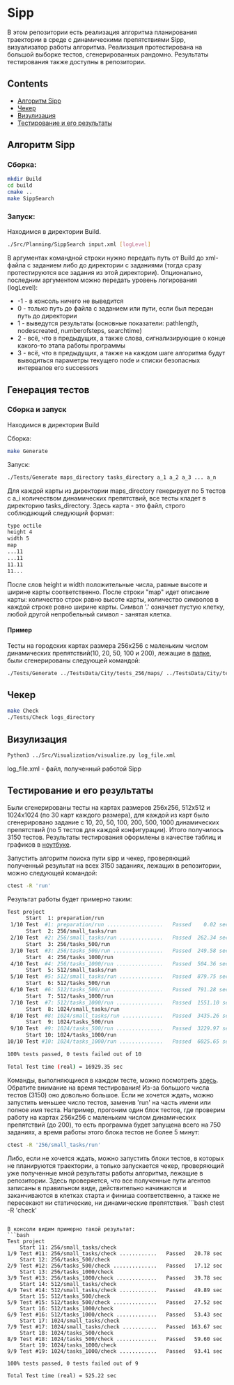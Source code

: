# Sipp

В этом репозитории есть реализация алгоритма планирования траектории в среде с динамическими препятствиями Sipp, визуализатор работы алгоритма. Реализация протестирована на большой выборке тестов, сгенерированных рандомно. Результаты тестирования также доступны в репозитории.

## Contents

* [Алгоритм Sipp](#алгоритм-sipp)
* [Чекер](#чекер)
* [Визулизация](#визулизация)
* [Тестирование и его результаты](#тестирование-и-его-результаты)

## Алгоритм Sipp
### Сборка:
```bash
mkdir Build
cd build
cmake ..
make SippSearch
```

### Запуск:
Находимся в директории Build.
```bash
./Src/Planning/SippSearch input.xml [logLevel]
```
В аргументах командной строки нужно передать путь от Build до xml-файла с заданием либо до директории с заданиями (тогда сразу протестируются все задания из этой директории). Опционально, последним аргументом можно передать уровень логирования (logLevel):
- -1 - в консоль ничего не выведится
- 0 - только путь до файла с заданием или пути, если был передан путь до директории
- 1 - выведутся результаты (основные показатели: pathlength, nodescreated, numberofsteps, searchtime)
- 2 - всё, что в предыдущих, а также слова, сигнализирующие о конце какого-то этапа работы программы
- 3 - всё, что в предыдущих, а также на каждом шаге алгоритма будут выводиться параметры текущего node и списки безопасных интервалов его successors
## Генерация тестов
### Сборка и запуск
Находимся в директории Build

Сборка:
```bash
make Generate
```
Запуск:
```bash
./Tests/Generate maps_directory tasks_directory a_1 a_2 a_3 ... a_n
```
Для каждой карты из директории maps_directory генерирует по 5 тестов с a_i количеством динамических препятствий, все тесты кладет в директорию tasks_directory. Здесь карта - это файл, строго соблюдающий следующий формат:
```txt
type octile
height 4
width 5
map
...11
...11
11.11
11...
```
После слов height и width положительные числа, равные высоте и ширине карты соответственно. После строки "map" идет описание карты: количество строк равно высоте карты, количество символов в каждой строке ровно ширине карты. Символ '.' означает пустую клетку, любой другой непробельный символ - занятая клетка.

#### Пример
Тесты на городских картах размера 256x256 с маленьким числом динамических препятствий(10, 20, 50, 100 и 200), лежащие в [папке](TestsData/City/tests_256/small_tasks/tasks), были сгенерированы следующей командой:
```bash
./Tests/Generate ../TestsData/City/tests_256/maps/ ../TestsData/City/tests_256/small_tasks/tasks/ 10 20 50 100 200
```
## Чекер
```bash
make Check
./Tests/Check logs_directory
```
## Визулизация
```bash
Python3 ../Src/Visualization/visualize.py log_file.xml
```
log_file.xml - файл, полученный работой Sipp

## Тестирование и его результаты
Были сгенерированы тесты на картах размеров 256x256, 512x512 и 1024x1024 (по 30 карт каждого размера), для каждой из карт было сгенерировано задание с 10, 20, 50, 100, 200, 500, 1000 динамических препятствий (по 5 тестов для каждой конфигурации). Итого получилось 3150 тестов.
Результаты тестирования оформлены в качестве таблиц и графиков в [ноутбуке](Tests/analysis.ipynb).

Запустить алгоритм поиска пути sipp и чекер, проверяющий полученный результат на всех 3150 заданиях, лежащих в репозитории, можно следующей командой:
```bash
ctest -R 'run'
```
Результат работы будет примерно таким:
```bash
Test project
      Start  1: preparation/run
 1/10 Test  #1: preparation/run ..................   Passed    0.02 sec
      Start  2: 256/small_tasks/run
 2/10 Test  #2: 256/small_tasks/run ..............   Passed  262.34 sec
      Start  3: 256/tasks_500/run
 3/10 Test  #3: 256/tasks_500/run ................   Passed  249.58 sec
      Start  4: 256/tasks_1000/run
 4/10 Test  #4: 256/tasks_1000/run ...............   Passed  504.36 sec
      Start  5: 512/small_tasks/run
 5/10 Test  #5: 512/small_tasks/run ..............   Passed  879.75 sec
      Start  6: 512/tasks_500/run
 6/10 Test  #6: 512/tasks_500/run ................   Passed  791.28 sec
      Start  7: 512/tasks_1000/run
 7/10 Test  #7: 512/tasks_1000/run ...............   Passed  1551.10 sec
      Start  8: 1024/small_tasks/run
 8/10 Test  #8: 1024/small_tasks/run .............   Passed  3435.26 sec
      Start  9: 1024/tasks_500/run
 9/10 Test  #9: 1024/tasks_500/run ...............   Passed  3229.97 sec
      Start 10: 1024/tasks_1000/run
10/10 Test #10: 1024/tasks_1000/run ..............   Passed  6025.65 sec

100% tests passed, 0 tests failed out of 10

Total Test time (real) = 16929.35 sec
```
Команды, выполняющиеся в каждом тесте, можно посмотреть [здесь](/Tests/CMakeLists.txt).
Обратите внимание на время тестирования! Из-за большого числа тестов (3150) оно довольно большое. Если не хочется ждать, можно запустить меньшее число тестов, заменив 'run' на часть имени или полное имя теста. Например, прогоним один блок тестов, где проверим работу на картах 256x256 c маленьким числом динамических препятствий (до 200), то есть программа будет запущена всего на 750 заданиях, а время работы этого блока тестов не более 5 минут:
```bash
ctest -R '256/small_tasks/run'
```

Либо, если не хочется ждать, можно запустить блоки тестов, в которых не планируются траектории, а только запускается чекер, проверяющий уже полученные мной результаты работы алгоритма, лежащие в репозитории. Здесь проверяется, что все полученные пути агентов записаны в правильном виде, действительно начинаются и заканчиваются в клетках старта и финиша соответственно, а также не пересекают ни статические, ни динамические препятствия.```bash
ctest -R 'check'
```

В консоли видим примерно такой результат:
```bash
Test project
    Start 11: 256/small_tasks/check
1/9 Test #11: 256/small_tasks/check ............   Passed   20.78 sec
    Start 12: 256/tasks_500/check
2/9 Test #12: 256/tasks_500/check ..............   Passed   17.12 sec
    Start 13: 256/tasks_1000/check
3/9 Test #13: 256/tasks_1000/check .............   Passed   39.78 sec
    Start 14: 512/small_tasks/check
4/9 Test #14: 512/small_tasks/check ............   Passed   49.89 sec
    Start 15: 512/tasks_500/check
5/9 Test #15: 512/tasks_500/check ..............   Passed   27.52 sec
    Start 16: 512/tasks_1000/check
6/9 Test #16: 512/tasks_1000/check .............   Passed   53.43 sec
    Start 17: 1024/small_tasks/check
7/9 Test #17: 1024/small_tasks/check ...........   Passed  163.67 sec
    Start 18: 1024/tasks_500/check
8/9 Test #18: 1024/tasks_500/check .............   Passed   59.60 sec
    Start 19: 1024/tasks_1000/check
9/9 Test #19: 1024/tasks_1000/check ............   Passed   93.41 sec

100% tests passed, 0 tests failed out of 9

Total Test time (real) = 525.22 sec
```